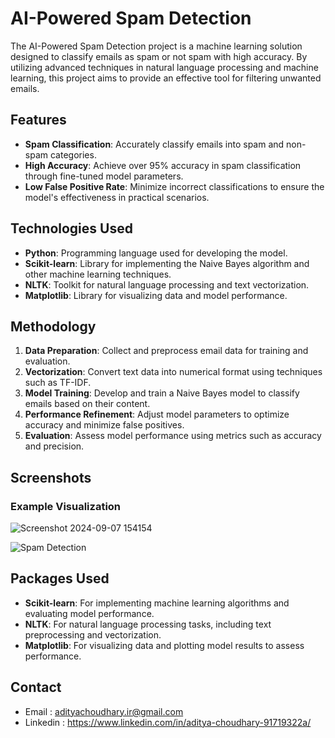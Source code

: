 # AI-Powered Spam Detection

The AI-Powered Spam Detection project is a machine learning solution designed to classify emails as spam or not spam with high accuracy. By utilizing advanced techniques in natural language processing and machine learning, this project aims to provide an effective tool for filtering unwanted emails.

## Features

- **Spam Classification**: Accurately classify emails into spam and non-spam categories.
- **High Accuracy**: Achieve over 95% accuracy in spam classification through fine-tuned model parameters.
- **Low False Positive Rate**: Minimize incorrect classifications to ensure the model's effectiveness in practical scenarios.

## Technologies Used

- **Python**: Programming language used for developing the model.
- **Scikit-learn**: Library for implementing the Naive Bayes algorithm and other machine learning techniques.
- **NLTK**: Toolkit for natural language processing and text vectorization.
- **Matplotlib**: Library for visualizing data and model performance.

## Methodology

1. **Data Preparation**: Collect and preprocess email data for training and evaluation.
2. **Vectorization**: Convert text data into numerical format using techniques such as TF-IDF.
3. **Model Training**: Develop and train a Naive Bayes model to classify emails based on their content.
4. **Performance Refinement**: Adjust model parameters to optimize accuracy and minimize false positives.
5. **Evaluation**: Assess model performance using metrics such as accuracy and precision.

## Screenshots

### Example Visualization
![Screenshot 2024-09-07 154154](https://github.com/user-attachments/assets/e2077a8f-7920-4990-9258-0c71f39a93af)

![Spam Detection](https://example.com/spam-detection-chart)


## Packages Used

- **Scikit-learn**: For implementing machine learning algorithms and evaluating model performance.
- **NLTK**: For natural language processing tasks, including text preprocessing and vectorization.
- **Matplotlib**: For visualizing data and plotting model results to assess performance.


## Contact
- Email : adityachoudhary.ir@gmail.com
- Linkedin : https://www.linkedin.com/in/aditya-choudhary-91719322a/


